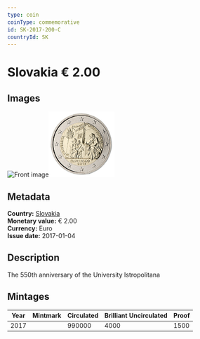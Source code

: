 ```yaml
---
type: coin
coinType: commemorative
id: SK-2017-200-C
countryId: SK
---
```


# Slovakia € 2.00

## Images

<img src="../../Images/common-2007-200.webp" height="150" alt="Front image"><img src="Images/SK-2017-200.webp" height="150" alt="Back image">

## Metadata

**Country:** [Slovakia](../../Countries/Slovakia/index.md)\
**Monetary value:** € 2.00\
**Currency:** Euro\
**Issue date:** 2017-01-04

## Description

The 550th anniversary of the University Istropolitana

## Mintages

| Year | Mintmark | Circulated | Brilliant Uncirculated | Proof |
| ---- | -------- | ---------- | ---------------------- | ----- |
| 2017 |          | 990000     | 4000                   | 1500  |
